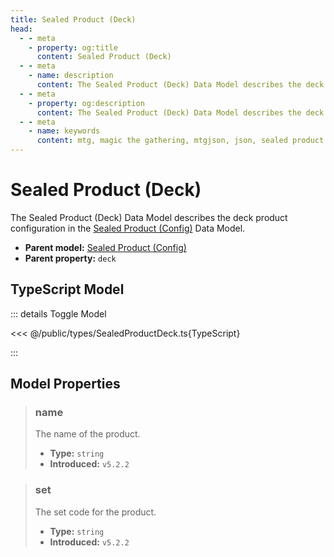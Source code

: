 ```yaml
---
title: Sealed Product (Deck)
head:
  - - meta
    - property: og:title
      content: Sealed Product (Deck)
  - - meta
    - name: description
      content: The Sealed Product (Deck) Data Model describes the deck product properties for the purchaseable product of a Set Data Model.
  - - meta
    - property: og:description
      content: The Sealed Product (Deck) Data Model describes the deck product properties for the purchaseable product of a Set Data Model.
  - - meta
    - name: keywords
      content: mtg, magic the gathering, mtgjson, json, sealed product deck
---
```


# Sealed Product (Deck)

The Sealed Product (Deck) Data Model describes the deck product configuration in the [Sealed Product (Config)](/data-models/sealed-product-config/) Data Model.

- **Parent model:** [Sealed Product (Config)](/data-models/sealed-product-config/)
- **Parent property:** `deck`

## TypeScript Model

::: details Toggle Model

<<< @/public/types/SealedProductDeck.ts{TypeScript}

:::

## Model Properties

> ### name
>
> The name of the product.
>
> - **Type:** `string`
> - **Introduced:** `v5.2.2`

> ### set
>
> The set code for the product.
>
> - **Type:** `string`
> - **Introduced:** `v5.2.2`
